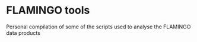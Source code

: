 # FLAMINGO tools
Personal compilation of some of the scripts used to analyse the FLAMINGO data products
